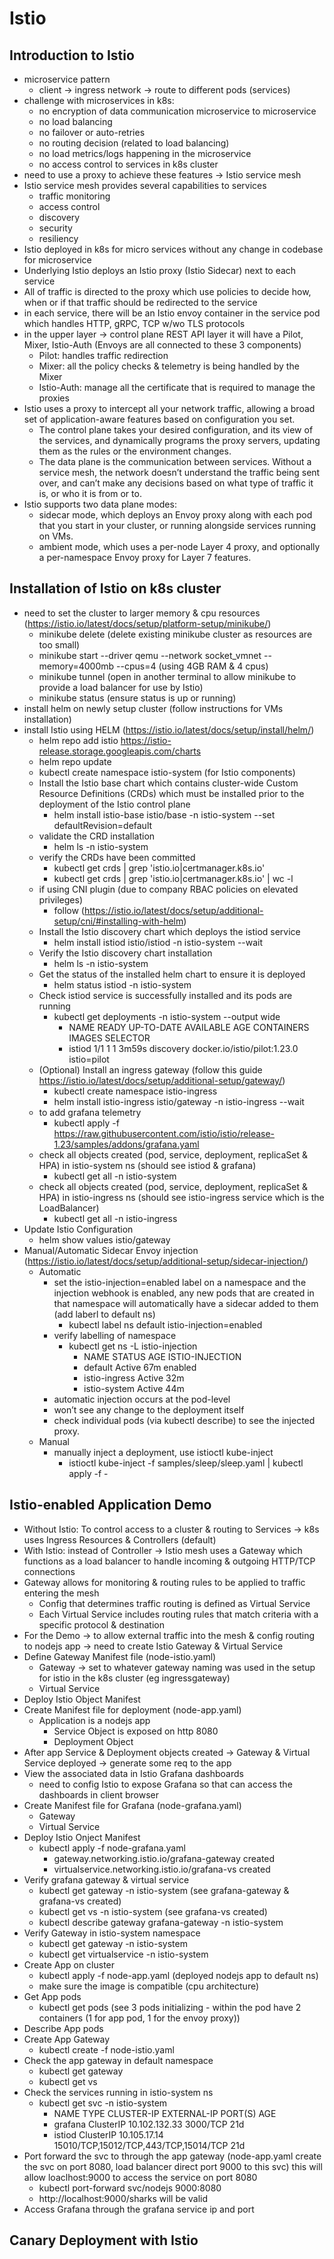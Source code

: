 # Istio

## Introduction to Istio

- microservice pattern
  - client -> ingress network -> route to different pods (services)
- challenge with microservices in k8s:
  - no encryption of data communication microservice to microservice
  - no load balancing
  - no failover or auto-retries
  - no routing decision (related to load balancing)
  - no load metrics/logs happening in the microservice
  - no access control to services in k8s cluster
- need to use a proxy to achieve these features -> Istio service mesh
- Istio service mesh provides several capabilities to services
  - traffic monitoring
  - access control
  - discovery
  - security
  - resiliency
- Istio deployed in k8s for micro services without any change in codebase for microservice
- Underlying Istio deploys an Istio proxy (Istio Sidecar) next to each service
- All of traffic is directed to the proxy which use policies to decide how, when or if that traffic should be redirected to the service
- in each service, there will be an Istio envoy container in the service pod which handles HTTP, gRPC, TCP w/wo TLS protocols
- in the upper layer -> control plane REST API layer it will have a Pilot, Mixer, Istio-Auth (Envoys are all connected to these 3 components)
  - Pilot: handles traffic redirection
  - Mixer: all the policy checks & telemetry is being handled by the Mixer
  - Istio-Auth: manage all the certificate that is required to manage the proxies
- Istio uses a proxy to intercept all your network traffic, allowing a broad set of application-aware features based on configuration you set.
  - The control plane takes your desired configuration, and its view of the services, and dynamically programs the proxy servers, updating them as the rules or the environment changes.
  - The data plane is the communication between services. Without a service mesh, the network doesn’t understand the traffic being sent over, and can’t make any decisions based on what type of traffic it is, or who it is from or to.
- Istio supports two data plane modes:
  - sidecar mode, which deploys an Envoy proxy along with each pod that you start in your cluster, or running alongside services running on VMs.
  - ambient mode, which uses a per-node Layer 4 proxy, and optionally a per-namespace Envoy proxy for Layer 7 features.

## Installation of Istio on k8s cluster

- need to set the cluster to larger memory & cpu resources (https://istio.io/latest/docs/setup/platform-setup/minikube/)
  - minikube delete (delete existing minikube cluster as resources are too small)
  - minikube start --driver qemu --network socket_vmnet --memory=4000mb --cpus=4 (using 4GB RAM & 4 cpus)
  - minikube tunnel (open in another terminal to allow minikube to provide a load balancer for use by Istio)
  - minikube status (ensure status is up or running)
- install helm on newly setup cluster (follow instructions for VMs installation)
- install Istio using HELM (https://istio.io/latest/docs/setup/install/helm/)
  - helm repo add istio https://istio-release.storage.googleapis.com/charts
  - helm repo update
  - kubectl create namespace istio-system (for Istio components)
  - Install the Istio base chart which contains cluster-wide Custom Resource Definitions (CRDs) which must be installed prior to the deployment of the Istio control plane
    - helm install istio-base istio/base -n istio-system --set defaultRevision=default
  - validate the CRD installation
    - helm ls -n istio-system
  - verify the CRDs have been committed
    - kubectl get crds | grep 'istio.io\|certmanager.k8s.io'
    - kubectl get crds | grep 'istio.io\|certmanager.k8s.io' | wc -l
  - if using CNI plugin (due to company RBAC policies on elevated privileges)
    - follow (https://istio.io/latest/docs/setup/additional-setup/cni/#installing-with-helm)
  - Install the Istio discovery chart which deploys the istiod service
    - helm install istiod istio/istiod -n istio-system --wait
  - Verify the Istio discovery chart installation
    - helm ls -n istio-system
  - Get the status of the installed helm chart to ensure it is deployed
    - helm status istiod -n istio-system
  - Check istiod service is successfully installed and its pods are running
    - kubectl get deployments -n istio-system --output wide
      - NAME READY UP-TO-DATE AVAILABLE AGE CONTAINERS IMAGES SELECTOR
      - istiod 1/1 1 1 3m59s discovery docker.io/istio/pilot:1.23.0 istio=pilot
  - (Optional) Install an ingress gateway (follow this guide https://istio.io/latest/docs/setup/additional-setup/gateway/)
    - kubectl create namespace istio-ingress
    - helm install istio-ingress istio/gateway -n istio-ingress --wait
  - to add grafana telemetry
    - kubectl apply -f https://raw.githubusercontent.com/istio/istio/release-1.23/samples/addons/grafana.yaml
  - check all objects created (pod, service, deployment, replicaSet & HPA) in istio-system ns (should see istiod & grafana)
    - kubectl get all -n istio-system
  - check all objects created (pod, service, deployment, replicaSet & HPA) in istio-ingress ns (should see istio-ingress service which is the LoadBalancer)
    - kubectl get all -n istio-ingress
- Update Istio Configuration
  - helm show values istio/gateway
- Manual/Automatic Sidecar Envoy injection (https://istio.io/latest/docs/setup/additional-setup/sidecar-injection/)
  - Automatic
    - set the istio-injection=enabled label on a namespace and the injection webhook is enabled, any new pods that are created in that namespace will automatically have a sidecar added to them (add laberl to default ns)
      - kubectl label ns default istio-injection=enabled
    - verify labelling of namespace
      - kubectl get ns -L istio-injection
        - NAME STATUS AGE ISTIO-INJECTION
        - default Active 67m enabled
        - istio-ingress Active 32m
        - istio-system Active 44m
    - automatic injection occurs at the pod-level
    - won’t see any change to the deployment itself
    - check individual pods (via kubectl describe) to see the injected proxy.
  - Manual
    - manually inject a deployment, use istioctl kube-inject
      - istioctl kube-inject -f samples/sleep/sleep.yaml | kubectl apply -f -

## Istio-enabled Application Demo

- Without Istio: To control access to a cluster & routing to Services -> k8s uses Ingress Resources & Controllers (default)
- With Istio: instead of Controller -> Istio mesh uses a Gateway which functions as a load balancer to handle incoming & outgoing HTTP/TCP connections
- Gateway allows for monitoring & routing rules to be applied to traffic entering the mesh
  - Config that determines traffic routing is defined as Virtual Service
  - Each Virtual Service includes routing rules that match criteria with a specific protocol & destination
- For the Demo -> to allow external traffic into the mesh & config routing to nodejs app -> need to create Istio Gateway & Virtual Service
- Define Gateway Manifest file (node-istio.yaml)
  - Gateway -> set to whatever gateway naming was used in the setup for istio in the k8s cluster (eg ingressgateway)
  - Virtual Service
- Deploy Istio Object Manifest
- Create Manifest file for deployment (node-app.yaml)
  - Application is a nodejs app
    - Service Object is exposed on http 8080
    - Deployment Object
- After app Service & Deployment objects created -> Gateway & Virtual Service deployed -> generate some req to the app
- View the associated data in Istio Grafana dashboards
  - need to config Istio to expose Grafana so that can access the dashboards in client browser
- Create Manifest file for Grafana (node-grafana.yaml)
  - Gateway
  - Virtual Service
- Deploy Istio Onject Manifest
  - kubectl apply -f node-grafana.yaml
    - gateway.networking.istio.io/grafana-gateway created
    - virtualservice.networking.istio.io/grafana-vs created
- Verify grafana gateway & virtual service
  - kubectl get gateway -n istio-system (see grafana-gateway & grafana-vs created)
  - kubectl get vs -n istio-system (see grafana-vs created)
  - kubectl describe gateway grafana-gateway -n istio-system
- Verify Gateway in istio-system namespace
  - kubectl get gateway -n istio-system
  - kubectl get virtualservice -n istio-system
- Create App on cluster
  - kubectl apply -f node-app.yaml (deployed nodejs app to default ns)
  - make sure the image is compatible (cpu architecture)
- Get App pods
  - kubectl get pods (see 3 pods initializing - within the pod have 2 containers (1 for app pod, 1 for the envoy proxy))
- Describe App pods
- Create App Gateway
  - kubectl create -f node-istio.yaml
- Check the app gateway in default namespace
  - kubectl get gateway
  - kubectl get vs
- Check the services running in istio-system ns
  - kubectl get svc -n istio-system
    - NAME TYPE CLUSTER-IP EXTERNAL-IP PORT(S) AGE
    - grafana ClusterIP 10.102.132.33 <none> 3000/TCP 21d
    - istiod ClusterIP 10.105.17.14 <none> 15010/TCP,15012/TCP,443/TCP,15014/TCP 21d
- Port forward the svc to through the app gateway (node-app.yaml create the svc on port 8080, load balancer direct port 9000 to this svc) this will allow loaclhost:9000 to access the service on port 8080
  - kubectl port-forward svc/nodejs 9000:8080
  - http://localhost:9000/sharks will be valid
- Access Grafana through the grafana service ip and port

## Canary Deployment with Istio
